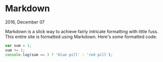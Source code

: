 # Markdown
2016, December 07

Markdown is a slick way to achieve fairly intricate formatting with little fuss.
This entire site is formatted using Markdown. Here's some formatted code:

```javascript
var sum = 1;
sum += 1;
console.log(sum == 3 ? 'blue pill' : 'red pill');
```